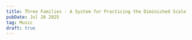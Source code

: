 ```yaml
---
title: Three Families - A System for Practicing the Diminished Scale
pubDate: Jul 26 2025
tag: Music
draft: true
---
```

